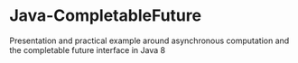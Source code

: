 # Java-CompletableFuture
Presentation and practical example around asynchronous computation and the completable future interface in Java 8
